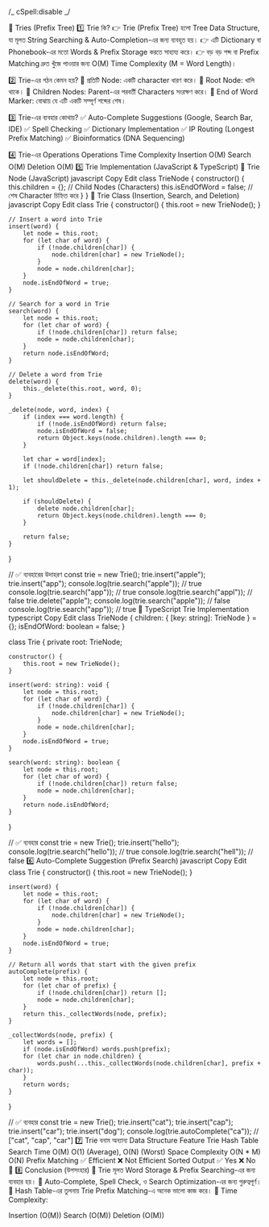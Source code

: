 /_ cSpell:disable _/

📌 Tries (Prefix Tree)
1️⃣ Trie কি?
👉 Trie (Prefix Tree) হলো Tree Data Structure, যা মূলত String Searching & Auto-Completion-এর জন্য ব্যবহৃত হয়।
👉 এটি Dictionary বা Phonebook-এর মতো Words & Prefix Storage করতে সাহায্য করে।
👉 বড় বড় শব্দ বা Prefix Matching দ্রুত খুঁজে পাওয়ার জন্য O(M) Time Complexity (M = Word Length)।

2️⃣ Trie-এর গঠন কেমন হয়?
🔹 প্রতিটি Node: একটি character ধারণ করে।
🔹 Root Node: খালি থাকে।
🔹 Children Nodes: Parent-এর পরবর্তী Characters সংরক্ষণ করে।
🔹 End of Word Marker: বোঝায় যে এটি একটি সম্পূর্ণ শব্দের শেষ।

3️⃣ Trie-এর ব্যবহার কোথায়?
✅ Auto-Complete Suggestions (Google, Search Bar, IDE)
✅ Spell Checking
✅ Dictionary Implementation
✅ IP Routing (Longest Prefix Matching)
✅ Bioinformatics (DNA Sequencing)

4️⃣ Trie-এর Operations
Operations Time Complexity
Insertion O(M)
Search O(M)
Deletion O(M)
5️⃣ Trie Implementation (JavaScript & TypeScript)
📌 Trie Node (JavaScript)
javascript
Copy
Edit
class TrieNode {
constructor() {
this.children = {}; // Child Nodes (Characters)
this.isEndOfWord = false; // শেষ Character চিহ্নিত করে
}
}
📌 Trie Class (Insertion, Search, and Deletion)
javascript
Copy
Edit
class Trie {
constructor() {
this.root = new TrieNode();
}

    // Insert a word into Trie
    insert(word) {
        let node = this.root;
        for (let char of word) {
            if (!node.children[char]) {
                node.children[char] = new TrieNode();
            }
            node = node.children[char];
        }
        node.isEndOfWord = true;
    }

    // Search for a word in Trie
    search(word) {
        let node = this.root;
        for (let char of word) {
            if (!node.children[char]) return false;
            node = node.children[char];
        }
        return node.isEndOfWord;
    }

    // Delete a word from Trie
    delete(word) {
        this._delete(this.root, word, 0);
    }

    _delete(node, word, index) {
        if (index === word.length) {
            if (!node.isEndOfWord) return false;
            node.isEndOfWord = false;
            return Object.keys(node.children).length === 0;
        }

        let char = word[index];
        if (!node.children[char]) return false;

        let shouldDelete = this._delete(node.children[char], word, index + 1);

        if (shouldDelete) {
            delete node.children[char];
            return Object.keys(node.children).length === 0;
        }

        return false;
    }

}

// ✅ ব্যবহারের উদাহরণ
const trie = new Trie();
trie.insert("apple");
trie.insert("app");
console.log(trie.search("apple")); // true
console.log(trie.search("app")); // true
console.log(trie.search("appl")); // false
trie.delete("apple");
console.log(trie.search("apple")); // false
console.log(trie.search("app")); // true
📌 TypeScript Trie Implementation
typescript
Copy
Edit
class TrieNode {
children: { [key: string]: TrieNode } = {};
isEndOfWord: boolean = false;
}

class Trie {
private root: TrieNode;

    constructor() {
        this.root = new TrieNode();
    }

    insert(word: string): void {
        let node = this.root;
        for (let char of word) {
            if (!node.children[char]) {
                node.children[char] = new TrieNode();
            }
            node = node.children[char];
        }
        node.isEndOfWord = true;
    }

    search(word: string): boolean {
        let node = this.root;
        for (let char of word) {
            if (!node.children[char]) return false;
            node = node.children[char];
        }
        return node.isEndOfWord;
    }

}

// ✅ ব্যবহার
const trie = new Trie();
trie.insert("hello");
console.log(trie.search("hello")); // true
console.log(trie.search("hell")); // false
6️⃣ Auto-Complete Suggestion (Prefix Search)
javascript
Copy
Edit
class Trie {
constructor() {
this.root = new TrieNode();
}

    insert(word) {
        let node = this.root;
        for (let char of word) {
            if (!node.children[char]) {
                node.children[char] = new TrieNode();
            }
            node = node.children[char];
        }
        node.isEndOfWord = true;
    }

    // Return all words that start with the given prefix
    autoComplete(prefix) {
        let node = this.root;
        for (let char of prefix) {
            if (!node.children[char]) return [];
            node = node.children[char];
        }
        return this._collectWords(node, prefix);
    }

    _collectWords(node, prefix) {
        let words = [];
        if (node.isEndOfWord) words.push(prefix);
        for (let char in node.children) {
            words.push(...this._collectWords(node.children[char], prefix + char));
        }
        return words;
    }

}

// ✅ ব্যবহার
const trie = new Trie();
trie.insert("cat");
trie.insert("cap");
trie.insert("car");
trie.insert("dog");
console.log(trie.autoComplete("ca")); // ["cat", "cap", "car"]
7️⃣ Trie বনাম অন্যান্য Data Structure
Feature Trie Hash Table
Search Time O(M) O(1) (Average), O(N) (Worst)
Space Complexity O(N \* M) O(N)
Prefix Matching ✅ Efficient ❌ Not Efficient
Sorted Output ✅ Yes ❌ No
📌 8️⃣ Conclusion (উপসংহার)
🔹 Trie মূলত Word Storage & Prefix Searching-এর জন্য ব্যবহার হয়।
🔹 Auto-Complete, Spell Check, ও Search Optimization-এর জন্য গুরুত্বপূর্ণ।
🔹 Hash Table-এর তুলনায় Trie Prefix Matching-এ অনেক ভালো কাজ করে।
🔹 Time Complexity:

Insertion (O(M))
Search (O(M))
Deletion (O(M))
